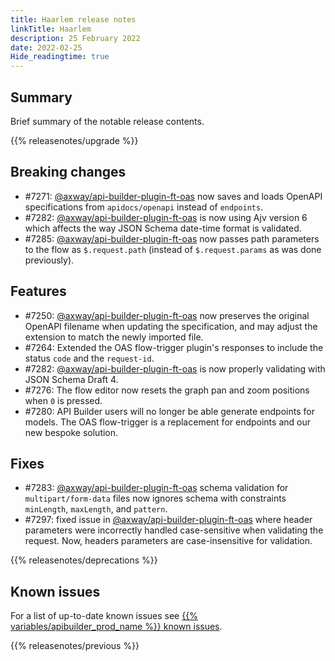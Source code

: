 ```yaml
---
title: Haarlem release notes
linkTitle: Haarlem
description: 25 February 2022
date: 2022-02-25
Hide_readingtime: true
---
```

## Summary

Brief summary of the notable release contents.

{{% releasenotes/upgrade %}}

## Breaking changes

* #7271: [@axway/api-builder-plugin-ft-oas](https://www.npmjs.com/package/@axway/api-builder-plugin-ft-oas) now saves and loads OpenAPI specifications from `apidocs/openapi` instead of `endpoints`.
* #7282: [@axway/api-builder-plugin-ft-oas](https://www.npmjs.com/package/@axway/api-builder-plugin-ft-oas) is now using Ajv version 6 which affects the way JSON Schema date-time format is validated.
* #7285: [@axway/api-builder-plugin-ft-oas](https://www.npmjs.com/package/@axway/api-builder-plugin-ft-oas) now passes path parameters to the flow as `$.request.path` (instead of `$.request.params` as was done previously).

## Features

* #7250: [@axway/api-builder-plugin-ft-oas](https://www.npmjs.com/package/@axway/api-builder-plugin-ft-oas) now preserves the original OpenAPI filename when updating the specification, and may adjust the extension to match the newly imported file.
* #7264: Extended the OAS flow-trigger plugin's responses to include the status `code` and the `request-id`.
* #7282: [@axway/api-builder-plugin-ft-oas](https://www.npmjs.com/package/@axway/api-builder-plugin-ft-oas) is now properly validating with JSON Schema Draft 4.
* #7276: The flow editor now resets the graph pan and zoom positions when `0` is pressed.
* #7280: API Builder users will no longer be able generate endpoints for models. The OAS flow-trigger is a replacement for endpoints and our new bespoke solution.

## Fixes

* #7283: [@axway/api-builder-plugin-ft-oas](https://www.npmjs.com/package/@axway/api-builder-plugin-ft-oas) schema validation for `multipart/form-data` files now ignores schema with constraints `minLength`, `maxLength`, and `pattern`.
* #7297: fixed issue in [@axway/api-builder-plugin-ft-oas](https://www.npmjs.com/package/@axway/api-builder-plugin-ft-oas) where header parameters were incorrectly handled case-sensitive when validating the request. Now, headers parameters are case-insensitive for validation.

{{% releasenotes/deprecations %}}

<!-- Regenerate modules/plugins with api-builder-tools script -->
<!-- ## Updated modules -->

<!-- ## Updated plugins -->

## Known issues

For a list of up-to-date known issues see [{{% variables/apibuilder_prod_name %}} known issues](/docs/known_issues/).

{{% releasenotes/previous %}}
